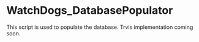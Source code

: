 # WatchDogs_DatabasePopulator

This script is used to populate the database. Trvis implementation coming soon.

